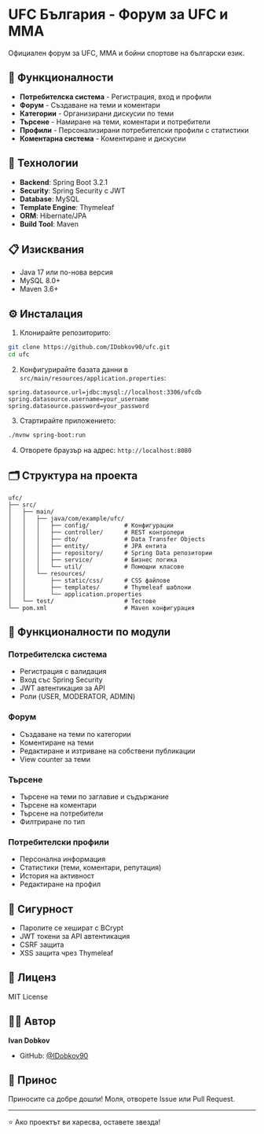 # UFC България - Форум за UFC и MMA

Официален форум за UFC, MMA и бойни спортове на български език.

## 🥊 Функционалности

- **Потребителска система** - Регистрация, вход и профили
- **Форум** - Създаване на теми и коментари
- **Категории** - Организирани дискусии по теми
- **Търсене** - Намиране на теми, коментари и потребители
- **Профили** - Персонализирани потребителски профили с статистики
- **Коментарна система** - Коментиране и дискусии

## 🚀 Технологии

- **Backend**: Spring Boot 3.2.1
- **Security**: Spring Security с JWT
- **Database**: MySQL
- **Template Engine**: Thymeleaf
- **ORM**: Hibernate/JPA
- **Build Tool**: Maven

## 📋 Изисквания

- Java 17 или по-нова версия
- MySQL 8.0+
- Maven 3.6+

## ⚙️ Инсталация

1. Клонирайте репозиторито:
```bash
git clone https://github.com/IDobkov90/ufc.git
cd ufc
```

2. Конфигурирайте базата данни в `src/main/resources/application.properties`:
```properties
spring.datasource.url=jdbc:mysql://localhost:3306/ufcdb
spring.datasource.username=your_username
spring.datasource.password=your_password
```

3. Стартирайте приложението:
```bash
./mvnw spring-boot:run
```

4. Отворете браузър на адрес: `http://localhost:8080`

## 🗂️ Структура на проекта

```
ufc/
├── src/
│   ├── main/
│   │   ├── java/com/example/ufc/
│   │   │   ├── config/          # Конфигурации
│   │   │   ├── controller/      # REST контролери
│   │   │   ├── dto/             # Data Transfer Objects
│   │   │   ├── entity/          # JPA ентита
│   │   │   ├── repository/      # Spring Data репозитории
│   │   │   ├── service/         # Бизнес логика
│   │   │   └── util/            # Помощни класове
│   │   └── resources/
│   │       ├── static/css/      # CSS файлове
│   │       ├── templates/       # Thymeleaf шаблони
│   │       └── application.properties
│   └── test/                    # Тестове
└── pom.xml                      # Maven конфигурация
```

## 🎨 Функционалности по модули

### Потребителска система
- Регистрация с валидация
- Вход със Spring Security
- JWT автентикация за API
- Роли (USER, MODERATOR, ADMIN)

### Форум
- Създаване на теми по категории
- Коментиране на теми
- Редактиране и изтриване на собствени публикации
- View counter за теми

### Търсене
- Търсене на теми по заглавие и съдържание
- Търсене на коментари
- Търсене на потребители
- Филтриране по тип

### Потребителски профили
- Персонална информация
- Статистики (теми, коментари, репутация)
- История на активност
- Редактиране на профил

## 🔐 Сигурност

- Паролите се хешират с BCrypt
- JWT токени за API автентикация
- CSRF защита
- XSS защита чрез Thymeleaf

## 📝 Лиценз

MIT License

## 👨‍💻 Автор

**Ivan Dobkov**
- GitHub: [@IDobkov90](https://github.com/IDobkov90)

## 🤝 Принос

Приносите са добре дошли! Моля, отворете Issue или Pull Request.

---

⭐ Ако проектът ви харесва, оставете звезда!

